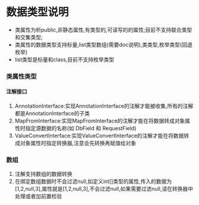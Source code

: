 # 数据类型说明
- 类属性为析public,非静态属性,有类型的,可读写的的属性;目前不支持联合类型和交集类型;
- 类属性的数据类型支持标量,list类型数组(需要doc说明),类类型,枚举类型(回退枚举)
- list类型是标量和class,目前不支持枚举类型

### 类属性类型
#### 注解接口
1. AnnotationInterface:实现AnnotationInterface的注解才能被收集,所有的注解都是AnnotationInterface的子类
2. MapFromInterface:实现MapFromInterface的注解才能在将数据转成对象属性时指定源数据的名称(如 DbField 和 RequestField)
3. ValueConvertInterface:实现ValueConvertInterface的注解才能在将数据转成对象属性时指定转换器,注意会先转换再赋值给对象
### 数组
1. 注解支持数组的数据转换
2. 在绑定数组数据时不会过滤null,如定义int[]类型的属性,传入的数据为[1,2,null,3],属性就是[1,2,null,3],不会过滤null,如果需要过滤null,请在转换器中处理或者加前置检验

